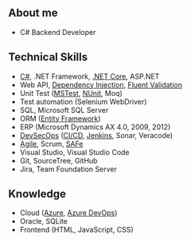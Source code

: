 ## About me
- C# Backend Developer

## Technical Skills
- [C#](https://www.youracclaim.com/badges/ce5c063f-6d7b-4aa3-8c8c-80fd264f08a2), .NET Framework, [.NET Core](https://github.com/henriq-toledo/questioner), ASP.NET
- Web API, [Dependency Injection](https://github.com/henriq-toledo/questioner), [Fluent Validation](https://github.com/henriq-toledo/questioner)
- Unit Test ([MSTest](https://github.com/henriq-toledo/unit-test-example), [NUnit](https://github.com/henriq-toledo/questioner), Moq)
- Test automation (Selenium WebDriver)
- SQL, Microsoft SQL Server
- ORM ([Entity Framework](https://github.com/henriq-toledo/c-sharp-class-project))
- ERP (Microsoft Dynamics AX 4.0, 2009, 2012)
- [DevSecOps](https://www.youracclaim.com/badges/ce2eba39-ef04-4c7b-981f-fbef0fda5cf0) ([CI/CD](https://www.youracclaim.com/badges/cd59d001-f124-45e4-9a9b-1c5d5341ca36), [Jenkins](https://github.com/henriq-toledo/jenkins-sample), Sonar, Veracode)
- [Agile](https://www.youracclaim.com/badges/d308ac68-e33b-47f2-9921-5392e15f1353), Scrum, [SAFe](https://www.youracclaim.com/badges/4a53ae44-5202-4832-bcbe-5ebe7d03e9b8)
- Visual Studio, Visual Studio Code
- Git, SourceTree, GitHub
- Jira, Team Foundation Server

## Knowledge
- Cloud ([Azure](https://www.youracclaim.com/badges/4363cbdf-6b52-4bcc-bfab-fcf69541ce0c), [Azure DevOps](https://github.com/henriq-toledo/questioner))
- Oracle, SQLite
- Frontend (HTML, JavaScript, CSS)
